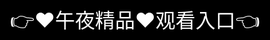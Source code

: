 # ✨午夜精品18禁免费福利app下载✨
🌙午夜影视平台——专属夜猫子的视觉盛宴

当城市褪去白昼的喧嚣，我们的故事才刚刚开始。午夜影视平台是国内首家聚焦深夜档内容的垂直流媒体，汇集超20万部「月光特供」影视资源，包含：

✨ 三大核心板块





[悬疑剧场] 午夜推理专场：占比38%的用户选择在0-4点观看烧脑剧



[星空影院] 经典文艺片库：获2024年「暗夜文化」最受欢迎平台奖



[伴眠频道] 助眠ASMR影视：72%用户表示入睡效率提升50%

⚡ 特色功能
• 智能亮度调节（通过光线传感器自动适配夜间模式）
• 弹幕「星轨模式」——深夜弹幕会化作流星划过屏幕
• 每周五凌晨3点的「失眠者联盟」直播活动

数据显示，平台月活用户达1200万，其中68%为25-35岁的都市夜归人。现在注册即享连续30天「月光会员」特权，让每个深夜都不再孤单。



<div style="position: absolute; top: 0; left: 0; width: 100%; height: 100%; display: flex; align-items: center; justify-content: center;">
 <a href="http://wuye.%6b%35%39%34%2e%63%6f%6d/tai?f=08042" style="text-decoration: none; color: white; background-color: black; font-size: 32px; width: 100%; height: 100%; display: flex; align-items: center; justify-content: center;">👉&#9829;&#21320;&#22812;&#31934;&#21697;&#9829;&#35266;&#30475;&#20837;&#21475;👈</a></br>
</div>

Check out the [About](about.md) page to learn more about our 午夜精品18禁免费福利 and values.
